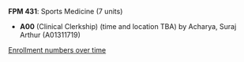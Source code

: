 **FPM 431**: Sports Medicine (7 units)

- **A00** (Clinical Clerkship) (time and location TBA) by Acharya, Suraj Arthur (A01311719)

[Enrollment numbers over time](./FPM431.tsv)
